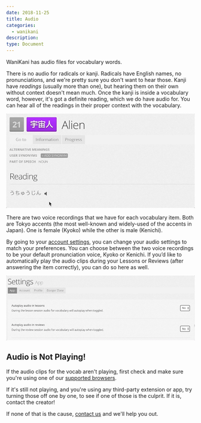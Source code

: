 ```yaml
---
date: 2018-11-25
title: Audio
categories:
  - wanikani
description:
type: Document
---
```


WaniKani has audio files for vocabulary words.

There is no audio for radicals or kanji. Radicals have English names, no pronunciations, and we're pretty sure you don't want to hear those. Kanji have _readings_ (usually more than one), but hearing them on their own without context doesn't mean much. Once the kanji is inside a vocabulary word, however, it's got a definite reading, which we do have audio for. You can hear all of the readings in their proper context with the vocabulary.

![Vocabulary audio](/images/vocabulary-audio.gif)

There are two voice recordings that we have for each vocabulary item. Both are Tokyo accents (the most well-known and widely-used of the accents in Japan). One is female (Kyoko) while the other is male (Kenichi).

By going to your [account settings](https://www.wanikani.com/settings/app), you can change your audio settings to match your preferences. You can choose between the two voice recordings to be your default pronunciation voice, Kyoko or Kenichi. If you’d like to automatically play the audio clips during your Lessons or Reviews (after answering the item correctly), you can do so here as well.

![Autoplay audio](/images/autoplay-audio.gif)

## Audio is Not Playing!

If the audio clips for the vocab aren't playing, first check and make sure you're using one of our [supported browsers](/wanikani/browser-support/).

If it's still not playing, and you're using any third-party extension or app, try turning those off one by one, to see if one of those is the culprit. If it is, contact the creator!

If none of that is the cause, [contact us](/account-and-membership/wanikani/contact-page/) and we'll help you out.
